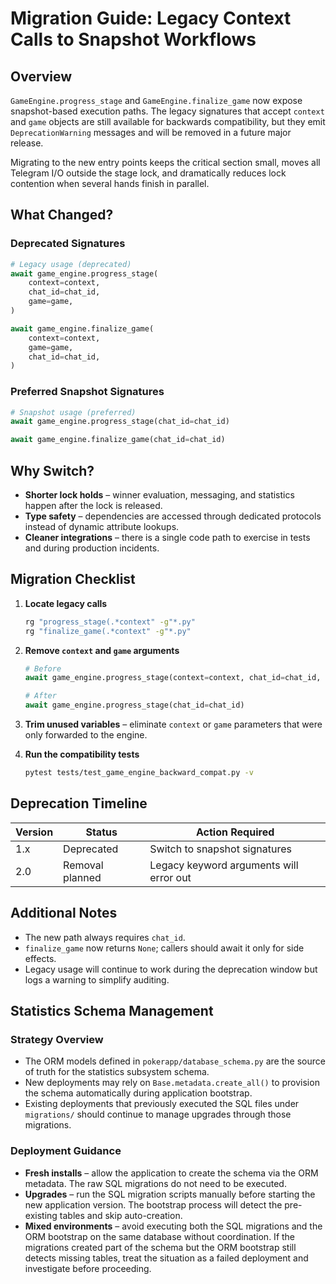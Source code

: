 # Migration Guide: Legacy Context Calls to Snapshot Workflows

## Overview

`GameEngine.progress_stage` and `GameEngine.finalize_game` now expose
snapshot-based execution paths. The legacy signatures that accept
`context` and `game` objects are still available for backwards
compatibility, but they emit `DeprecationWarning` messages and will be
removed in a future major release.

Migrating to the new entry points keeps the critical section small,
moves all Telegram I/O outside the stage lock, and dramatically reduces
lock contention when several hands finish in parallel.

## What Changed?

### Deprecated Signatures

```python
# Legacy usage (deprecated)
await game_engine.progress_stage(
    context=context,
    chat_id=chat_id,
    game=game,
)

await game_engine.finalize_game(
    context=context,
    game=game,
    chat_id=chat_id,
)
```

### Preferred Snapshot Signatures

```python
# Snapshot usage (preferred)
await game_engine.progress_stage(chat_id=chat_id)

await game_engine.finalize_game(chat_id=chat_id)
```

## Why Switch?

- **Shorter lock holds** – winner evaluation, messaging, and statistics
  happen after the lock is released.
- **Type safety** – dependencies are accessed through dedicated
  protocols instead of dynamic attribute lookups.
- **Cleaner integrations** – there is a single code path to exercise in
  tests and during production incidents.

## Migration Checklist

1. **Locate legacy calls**

   ```bash
   rg "progress_stage(.*context" -g"*.py"
   rg "finalize_game(.*context" -g"*.py"
   ```

2. **Remove `context` and `game` arguments**

   ```python
   # Before
   await game_engine.progress_stage(context=context, chat_id=chat_id, game=game)

   # After
   await game_engine.progress_stage(chat_id=chat_id)
   ```

3. **Trim unused variables** – eliminate `context` or `game`
   parameters that were only forwarded to the engine.

4. **Run the compatibility tests**

   ```bash
   pytest tests/test_game_engine_backward_compat.py -v
   ```

## Deprecation Timeline

| Version | Status            | Action Required                         |
|---------|-------------------|-----------------------------------------|
| 1.x     | Deprecated        | Switch to snapshot signatures           |
| 2.0     | Removal planned   | Legacy keyword arguments will error out |

## Additional Notes

- The new path always requires `chat_id`.
- `finalize_game` now returns `None`; callers should await it only for
  side effects.
- Legacy usage will continue to work during the deprecation window but
  logs a warning to simplify auditing.

## Statistics Schema Management

### Strategy Overview

- The ORM models defined in `pokerapp/database_schema.py` are the source
  of truth for the statistics subsystem schema.
- New deployments may rely on `Base.metadata.create_all()` to provision
  the schema automatically during application bootstrap.
- Existing deployments that previously executed the SQL files under
  `migrations/` should continue to manage upgrades through those
  migrations.

### Deployment Guidance

- **Fresh installs** – allow the application to create the schema via
  the ORM metadata. The raw SQL migrations do not need to be executed.
- **Upgrades** – run the SQL migration scripts manually before starting
  the new application version. The bootstrap process will detect the
  pre-existing tables and skip auto-creation.
- **Mixed environments** – avoid executing both the SQL migrations and
  the ORM bootstrap on the same database without coordination. If the
  migrations created part of the schema but the ORM bootstrap still
  detects missing tables, treat the situation as a failed deployment and
  investigate before proceeding.
